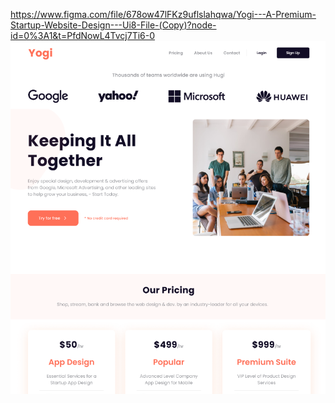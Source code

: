 https://www.figma.com/file/678ow47lFKz9uflslahqwa/Yogi---A-Premium-Startup-Website-Design---Ui8-File-(Copy)?node-id=0%3A1&t=PfdNowL4Tvcj7Ti6-0
![preview](./assets/preview.png)
